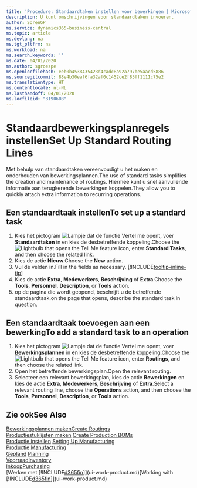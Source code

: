 ```yaml
---
title: 'Procedure: Standaardtaken instellen voor bewerkingen | Microsoft Docs'
description: U kunt omschrijvingen voor standaardtaken invoeren.
author: SorenGP
ms.service: dynamics365-business-central
ms.topic: article
ms.devlang: na
ms.tgt_pltfrm: na
ms.workload: na
ms.search.keywords: ''
ms.date: 04/01/2020
ms.author: sgroespe
ms.openlocfilehash: eeb0b4538435423d4cadc8a92a797be5aacd5886
ms.sourcegitcommit: 88e4b30eaf6fa32af0c1452ce2f85ff1111c75e2
ms.translationtype: HT
ms.contentlocale: nl-NL
ms.lasthandoff: 04/01/2020
ms.locfileid: "3190608"
---
```

# <a name="set-up-standard-routing-lines"></a><span data-ttu-id="4b59a-103">Standaardbewerkingsplanregels instellen</span><span class="sxs-lookup"><span data-stu-id="4b59a-103">Set Up Standard Routing Lines</span></span>
<span data-ttu-id="4b59a-104">Met behulp van standaardtaken vereenvoudigt u het maken en onderhouden van bewerkingsplannen.</span><span class="sxs-lookup"><span data-stu-id="4b59a-104">The use of standard tasks simplifies the creation and maintenance of routings.</span></span> <span data-ttu-id="4b59a-105">Hiermee kunt u snel aanvullende informatie aan terugkerende bewerkingen koppelen.</span><span class="sxs-lookup"><span data-stu-id="4b59a-105">They allow you to quickly attach extra information to recurring operations.</span></span>

## <a name="to-set-up-a-standard-task"></a><span data-ttu-id="4b59a-106">Een standaardtaak instellen</span><span class="sxs-lookup"><span data-stu-id="4b59a-106">To set up a standard task</span></span>
1. <span data-ttu-id="4b59a-107">Kies het pictogram ![Lampje dat de functie Vertel me opent](media/ui-search/search_small.png "Vertel me wat u wilt doen"), voer **Standaardtaken** in en kies de desbetreffende koppeling.</span><span class="sxs-lookup"><span data-stu-id="4b59a-107">Choose the ![Lightbulb that opens the Tell Me feature](media/ui-search/search_small.png "Tell me what you want to do") icon, enter **Standard Tasks**, and then choose the related link.</span></span>
2. <span data-ttu-id="4b59a-108">Kies de actie **Nieuw**.</span><span class="sxs-lookup"><span data-stu-id="4b59a-108">Choose the **New** action.</span></span>
3. <span data-ttu-id="4b59a-109">Vul de velden in.</span><span class="sxs-lookup"><span data-stu-id="4b59a-109">Fill in the fields as necessary.</span></span> [!INCLUDE[tooltip-inline-tip](includes/tooltip-inline-tip_md.md)]
4. <span data-ttu-id="4b59a-110">Kies de actie **Extra**, **Medewerkers**, **Beschrijving** of **Extra**.</span><span class="sxs-lookup"><span data-stu-id="4b59a-110">Choose the **Tools**, **Personnel**, **Description**, or **Tools** action.</span></span>
5. <span data-ttu-id="4b59a-111">op de pagina die wordt geopend, beschrijft u de betreffende standaardtaak.</span><span class="sxs-lookup"><span data-stu-id="4b59a-111">on the page that opens, describe the standard task in question.</span></span>

## <a name="to-add-a-standard-task-to-an-operation"></a><span data-ttu-id="4b59a-112">Een standaardtaak toevoegen aan een bewerking</span><span class="sxs-lookup"><span data-stu-id="4b59a-112">To add a standard task to an operation</span></span>
1. <span data-ttu-id="4b59a-113">Kies het pictogram ![Lampje dat de functie Vertel me opent](media/ui-search/search_small.png "Vertel me wat u wilt doen"), voer **Bewerkingsplannen** in en kies de desbetreffende koppeling.</span><span class="sxs-lookup"><span data-stu-id="4b59a-113">Choose the ![Lightbulb that opens the Tell Me feature](media/ui-search/search_small.png "Tell me what you want to do") icon, enter **Routings**, and then choose the related link.</span></span>
2. <span data-ttu-id="4b59a-114">Open het betreffende bewerkingsplan.</span><span class="sxs-lookup"><span data-stu-id="4b59a-114">Open the relevant routing.</span></span>
3. <span data-ttu-id="4b59a-115">Selecteer een relevant bewerkingsplan, kies de actie **Bewerkingen** en kies de actie **Extra**, **Medewerkers**, **Beschrijving** of **Extra**.</span><span class="sxs-lookup"><span data-stu-id="4b59a-115">Select a relevant routing line, choose the **Operations** action, and then choose the **Tools**, **Personnel**, **Description**, or **Tools** action.</span></span>

## <a name="see-also"></a><span data-ttu-id="4b59a-116">Zie ook</span><span class="sxs-lookup"><span data-stu-id="4b59a-116">See Also</span></span>  
[<span data-ttu-id="4b59a-117">Bewerkingsplannen maken</span><span class="sxs-lookup"><span data-stu-id="4b59a-117">Create Routings</span></span>](production-how-to-create-routings.md)  
<span data-ttu-id="4b59a-118">[Productiestuklijsten maken](production-how-to-create-production-boms.md)   </span><span class="sxs-lookup"><span data-stu-id="4b59a-118">[Create Production BOMs](production-how-to-create-production-boms.md)   </span></span>  
<span data-ttu-id="4b59a-119">[Productie instellen](production-configure-production-processes.md) </span><span class="sxs-lookup"><span data-stu-id="4b59a-119">[Setting Up Manufacturing](production-configure-production-processes.md) </span></span>  
<span data-ttu-id="4b59a-120">[Productie](production-manage-manufacturing.md)  </span><span class="sxs-lookup"><span data-stu-id="4b59a-120">[Manufacturing](production-manage-manufacturing.md)  </span></span>  
<span data-ttu-id="4b59a-121">[Gepland](production-planning.md) </span><span class="sxs-lookup"><span data-stu-id="4b59a-121">[Planning](production-planning.md) </span></span>  
[<span data-ttu-id="4b59a-122">Voorraad</span><span class="sxs-lookup"><span data-stu-id="4b59a-122">Inventory</span></span>](inventory-manage-inventory.md)  
[<span data-ttu-id="4b59a-123">Inkoop</span><span class="sxs-lookup"><span data-stu-id="4b59a-123">Purchasing</span></span>](purchasing-manage-purchasing.md)  
<span data-ttu-id="4b59a-124">[Werken met [!INCLUDE[d365fin](includes/d365fin_md.md)]](ui-work-product.md)</span><span class="sxs-lookup"><span data-stu-id="4b59a-124">[Working with [!INCLUDE[d365fin](includes/d365fin_md.md)]](ui-work-product.md)</span></span>  
